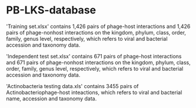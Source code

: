# PB-LKS-database

'Training set.xlsx' contains 1,426 pairs of phage-host interactions and 1,426 pairs of phage-nonhost interactions on the kingdom, phylum, class, order, family, genus level, respectively, which refers to viral and bacterial accession and taxonomy data.

'Independent test set.xlsx' contains 671 pairs of phage-host interactions and 671 pairs of phage-nonhost interactions on the kingdom, phylum, class, order, family, genus level, respectively, which refers to viral and bacterial accession and taxonomy data.

'Actinobacteria testing data.xls' contains 3455 pairs of Actinobacteriophage-host inteactions, which refers to viral and bacterial name, accession and taxonomy data.
